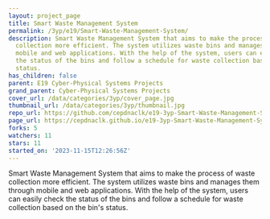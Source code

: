 ```yaml
---
layout: project_page
title: Smart Waste Management System
permalink: /3yp/e19/Smart-Waste-Management-System/
description: Smart Waste Management System that aims to make the process of waste
  collection more efficient. The system utilizes waste bins and manages them through
  mobile and web applications. With the help of the system, users can easily check
  the status of the bins and follow a schedule for waste collection based on the bin's
  status.
has_children: false
parent: E19 Cyber-Physical Systems Projects
grand_parent: Cyber-Physical Systems Projects
cover_url: /data/categories/3yp/cover_page.jpg
thumbnail_url: /data/categories/3yp/thumbnail.jpg
repo_url: https://github.com/cepdnaclk/e19-3yp-Smart-Waste-Management-System
page_url: https://cepdnaclk.github.io/e19-3yp-Smart-Waste-Management-System
forks: 5
watchers: 11
stars: 11
started_on: '2023-11-15T12:26:56Z'
---
```


Smart Waste Management System that aims to make the process of waste collection more efficient. The system utilizes waste bins and manages them through mobile and web applications. With the help of the system, users can easily check the status of the bins and follow a schedule for waste collection based on the bin's status.